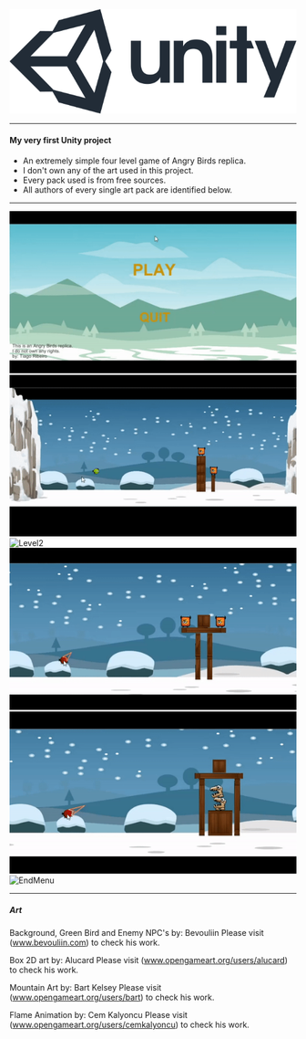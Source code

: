 ![Unity](Images/logo.png)

---------------------------------

#### My very first Unity project

* An extremely simple four level game of Angry Birds replica.
* I don't own any of the art used in this project.
* Every pack used is from free sources.
* All authors of every single art pack are identified below.

----------------------------------

![MainMenu](Images/MainMenu.gif)
![Level1](Images/Level1.gif)
![Level2](Images/Level2.gif)
![Level3](Images/Level3.gif)
![Level4](Images/Level4.gif)
![EndMenu](Images/EndMenu.gif)

----------------------------------

##### Art

Background, Green Bird and Enemy NPC's by: Bevouliin
Please visit (www.bevouliin.com) to check his work.

Box 2D art by: Alucard
Please visit (www.opengameart.org/users/alucard) to check his work.

Mountain Art by: Bart Kelsey
Please visit (www.opengameart.org/users/bart) to check his work.

Flame Animation by: Cem Kalyoncu
Please visit (www.opengameart.org/users/cemkalyoncu) to check his work.



